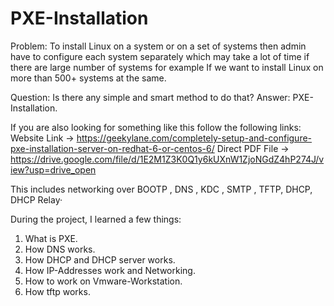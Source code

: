 # PXE-Installation

Problem: To install Linux on a system or on a set of systems then admin have to configure each system separately which may take a lot of time if there are large number of systems for example If we want to install Linux on more than 500+ systems at the same.

Question: Is there any simple and smart method to do that?
Answer: PXE-Installation.

If you are also looking for something like this follow the following links:
Website Link -> https://geekylane.com/completely-setup-and-configure-pxe-installation-server-on-redhat-6-or-centos-6/
Direct PDF File -> https://drive.google.com/file/d/1E2M1Z3K0Q1y6kUXnW1ZjoNGdZ4hP274J/view?usp=drive_open

This includes networking over BOOTP , DNS , KDC , SMTP , TFTP, DHCP, DHCP Relay·

During the project, I learned a few things: 
1. What is PXE. 
2. How DNS works. 
3. How DHCP and DHCP server works. 
4. How IP-Addresses work and Networking. 
5. How to work on Vmware-Workstation. 
6. How tftp works.
